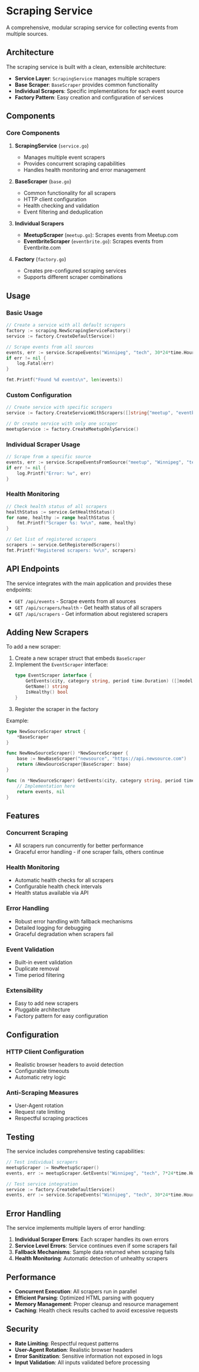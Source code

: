 # Scraping Service

A comprehensive, modular scraping service for collecting events from multiple sources.

## Architecture

The scraping service is built with a clean, extensible architecture:

- **Service Layer**: `ScrapingService` manages multiple scrapers
- **Base Scraper**: `BaseScraper` provides common functionality
- **Individual Scrapers**: Specific implementations for each event source
- **Factory Pattern**: Easy creation and configuration of services

## Components

### Core Components

1. **ScrapingService** (`service.go`)
   - Manages multiple event scrapers
   - Provides concurrent scraping capabilities
   - Handles health monitoring and error management

2. **BaseScraper** (`base.go`)
   - Common functionality for all scrapers
   - HTTP client configuration
   - Health checking and validation
   - Event filtering and deduplication

3. **Individual Scrapers**
   - **MeetupScraper** (`meetup.go`): Scrapes events from Meetup.com
   - **EventbriteScraper** (`eventbrite.go`): Scrapes events from Eventbrite.com

4. **Factory** (`factory.go`)
   - Creates pre-configured scraping services
   - Supports different scraper combinations

## Usage

### Basic Usage

```go
// Create a service with all default scrapers
factory := scraping.NewScrapingServiceFactory()
service := factory.CreateDefaultService()

// Scrape events from all sources
events, err := service.ScrapeEvents("Winnipeg", "tech", 30*24*time.Hour)
if err != nil {
    log.Fatal(err)
}

fmt.Printf("Found %d events\n", len(events))
```

### Custom Configuration

```go
// Create service with specific scrapers
service := factory.CreateServiceWithScrapers([]string{"meetup", "eventbrite"})

// Or create service with only one scraper
meetupService := factory.CreateMeetupOnlyService()
```

### Individual Scraper Usage

```go
// Scrape from a specific source
events, err := service.ScrapeEventsFromSource("meetup", "Winnipeg", "tech", 7*24*time.Hour)
if err != nil {
    log.Printf("Error: %v", err)
}
```

### Health Monitoring

```go
// Check health status of all scrapers
healthStatus := service.GetHealthStatus()
for name, healthy := range healthStatus {
    fmt.Printf("Scraper %s: %v\n", name, healthy)
}

// Get list of registered scrapers
scrapers := service.GetRegisteredScrapers()
fmt.Printf("Registered scrapers: %v\n", scrapers)
```

## API Endpoints

The service integrates with the main application and provides these endpoints:

- `GET /api/events` - Scrape events from all sources
- `GET /api/scrapers/health` - Get health status of all scrapers
- `GET /api/scrapers` - Get information about registered scrapers

## Adding New Scrapers

To add a new scraper:

1. Create a new scraper struct that embeds `BaseScraper`
2. Implement the `EventScraper` interface:
   ```go
   type EventScraper interface {
       GetEvents(city, category string, period time.Duration) ([]models.Event, error)
       GetName() string
       IsHealthy() bool
   }
   ```
3. Register the scraper in the factory

Example:

```go
type NewSourceScraper struct {
    *BaseScraper
}

func NewNewSourceScraper() *NewSourceScraper {
    base := NewBaseScraper("newsource", "https://api.newsource.com")
    return &NewSourceScraper{BaseScraper: base}
}

func (n *NewSourceScraper) GetEvents(city, category string, period time.Duration) ([]models.Event, error) {
    // Implementation here
    return events, nil
}
```

## Features

### Concurrent Scraping
- All scrapers run concurrently for better performance
- Graceful error handling - if one scraper fails, others continue

### Health Monitoring
- Automatic health checks for all scrapers
- Configurable health check intervals
- Health status available via API

### Error Handling
- Robust error handling with fallback mechanisms
- Detailed logging for debugging
- Graceful degradation when scrapers fail

### Event Validation
- Built-in event validation
- Duplicate removal
- Time period filtering

### Extensibility
- Easy to add new scrapers
- Pluggable architecture
- Factory pattern for easy configuration

## Configuration

### HTTP Client Configuration
- Realistic browser headers to avoid detection
- Configurable timeouts
- Automatic retry logic

### Anti-Scraping Measures
- User-Agent rotation
- Request rate limiting
- Respectful scraping practices

## Testing

The service includes comprehensive testing capabilities:

```go
// Test individual scrapers
meetupScraper := NewMeetupScraper()
events, err := meetupScraper.GetEvents("Winnipeg", "tech", 7*24*time.Hour)

// Test service integration
service := factory.CreateDefaultService()
events, err := service.ScrapeEvents("Winnipeg", "tech", 30*24*time.Hour)
```

## Error Handling

The service implements multiple layers of error handling:

1. **Individual Scraper Errors**: Each scraper handles its own errors
2. **Service Level Errors**: Service continues even if some scrapers fail
3. **Fallback Mechanisms**: Sample data returned when scraping fails
4. **Health Monitoring**: Automatic detection of unhealthy scrapers

## Performance

- **Concurrent Execution**: All scrapers run in parallel
- **Efficient Parsing**: Optimized HTML parsing with goquery
- **Memory Management**: Proper cleanup and resource management
- **Caching**: Health check results cached to avoid excessive requests

## Security

- **Rate Limiting**: Respectful request patterns
- **User-Agent Rotation**: Realistic browser headers
- **Error Sanitization**: Sensitive information not exposed in logs
- **Input Validation**: All inputs validated before processing
